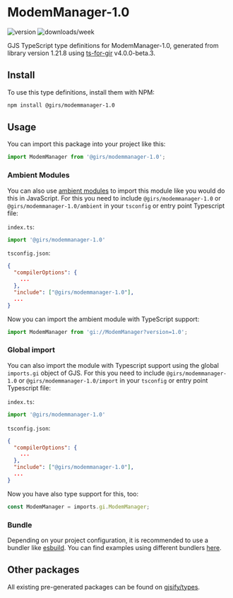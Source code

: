 
# ModemManager-1.0

![version](https://img.shields.io/npm/v/@girs/modemmanager-1.0)
![downloads/week](https://img.shields.io/npm/dw/@girs/modemmanager-1.0)


GJS TypeScript type definitions for ModemManager-1.0, generated from library version 1.21.8 using [ts-for-gir](https://github.com/gjsify/ts-for-gir) v4.0.0-beta.3.


## Install

To use this type definitions, install them with NPM:
```bash
npm install @girs/modemmanager-1.0
```

## Usage

You can import this package into your project like this:
```ts
import ModemManager from '@girs/modemmanager-1.0';
```

### Ambient Modules

You can also use [ambient modules](https://github.com/gjsify/ts-for-gir/tree/main/packages/cli#ambient-modules) to import this module like you would do this in JavaScript.
For this you need to include `@girs/modemmanager-1.0` or `@girs/modemmanager-1.0/ambient` in your `tsconfig` or entry point Typescript file:

`index.ts`:
```ts
import '@girs/modemmanager-1.0'
```

`tsconfig.json`:
```json
{
  "compilerOptions": {
    ...
  },
  "include": ["@girs/modemmanager-1.0"],
  ...
}
```

Now you can import the ambient module with TypeScript support: 

```ts
import ModemManager from 'gi://ModemManager?version=1.0';
```

### Global import

You can also import the module with Typescript support using the global `imports.gi` object of GJS.
For this you need to include `@girs/modemmanager-1.0` or `@girs/modemmanager-1.0/import` in your `tsconfig` or entry point Typescript file:

`index.ts`:
```ts
import '@girs/modemmanager-1.0'
```

`tsconfig.json`:
```json
{
  "compilerOptions": {
    ...
  },
  "include": ["@girs/modemmanager-1.0"],
  ...
}
```

Now you have also type support for this, too:

```ts
const ModemManager = imports.gi.ModemManager;
```

### Bundle

Depending on your project configuration, it is recommended to use a bundler like [esbuild](https://esbuild.github.io/). You can find examples using different bundlers [here](https://github.com/gjsify/ts-for-gir/tree/main/examples).

## Other packages

All existing pre-generated packages can be found on [gjsify/types](https://github.com/gjsify/types).


